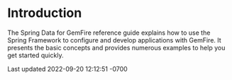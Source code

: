 <div id="header">

# Introduction




The Spring Data for GemFire reference guide explains how to use the Spring Framework
to configure and develop applications with GemFire. It
presents the basic concepts and provides numerous examples to help you
get started quickly.



<div id="footer">

<div id="footer-text">

Last updated 2022-09-20 12:12:51 -0700


